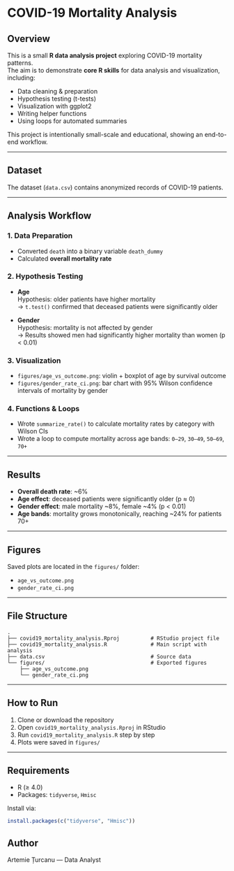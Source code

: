 # COVID-19 Mortality Analysis

## Overview

This is a small **R data analysis project** exploring COVID-19 mortality patterns.  
The aim is to demonstrate **core R skills** for data analysis and visualization, including:
- Data cleaning & preparation
- Hypothesis testing (t-tests)
- Visualization with ggplot2
- Writing helper functions
- Using loops for automated summaries

This project is intentionally small-scale and educational, showing an end-to-end workflow.

---

## Dataset

The dataset (`data.csv`) contains anonymized records of COVID-19 patients.

---

## Analysis Workflow

### 1. Data Preparation

- Converted `death` into a binary variable `death_dummy`
- Calculated **overall mortality rate**

### 2. Hypothesis Testing

- **Age**  
  Hypothesis: older patients have higher mortality  
  → `t.test()` confirmed that deceased patients were significantly older  

- **Gender**  
  Hypothesis: mortality is not affected by gender  
  → Results showed men had significantly higher mortality than women (p < 0.01)

### 3. Visualization

- `figures/age_vs_outcome.png`: violin + boxplot of age by survival outcome  
- `figures/gender_rate_ci.png`: bar chart with 95% Wilson confidence intervals of mortality by gender  

### 4. Functions & Loops

- Wrote `summarize_rate()` to calculate mortality rates by category with Wilson CIs  
- Wrote a loop to compute mortality across age bands: `0–29`, `30–49`, `50–69`, `70+`

---

## Results

- **Overall death rate**: ~6%  
- **Age effect**: deceased patients were significantly older (p ≈ 0)  
- **Gender effect**: male mortality ~8%, female ~4% (p < 0.01)  
- **Age bands**: mortality grows monotonically, reaching ~24% for patients 70+  

---

## Figures

Saved plots are located in the `figures/` folder:
- `age_vs_outcome.png`
- `gender_rate_ci.png`

---

## File Structure

```
.
├── covid19_mortality_analysis.Rproj          # RStudio project file
├── covid19_mortality_analysis.R              # Main script with analysis
├── data.csv                                  # Source data
└── figures/                                  # Exported figures
    ├── age_vs_outcome.png
    └── gender_rate_ci.png
```

---

## How to Run

1. Clone or download the repository  
2. Open `covid19_mortality_analysis.Rproj` in RStudio  
3. Run `covid19_mortality_analysis.R` step by step  
4. Plots were saved in `figures/`

---

## Requirements

- R (≥ 4.0)
- Packages: `tidyverse`, `Hmisc`

Install via:

```r
install.packages(c("tidyverse", "Hmisc"))
```

## Author

Artemie Țurcanu — Data Analyst